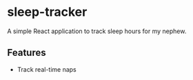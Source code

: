 # sleep-tracker
A simple React application to track sleep hours for my nephew.  

## Features
- Track real-time naps
